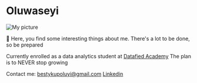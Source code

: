 # Oluwaseyi
![My picture](https://github.com/ProfBesty/Oluwaseyi/assets/147350441/3c52118f-71c2-442f-95c4-00a562128055)

🥳 Here, you find some interesting things about me.
There's a lot to be done, so be prepared

Currently enrolled as a data analytics student at [Datafied Academy](https://github.com/Datafyde)
The plan is to NEVER stop growing

Contact me: bestykupoluyi@gmail.com [Linkedin](https://www.linkedin.com/in/kupoluyi-oluwaseyi-894460b0?utm_source=share&utm_campaign=share_via&utm_content=profile&utm_medium=android_app)

